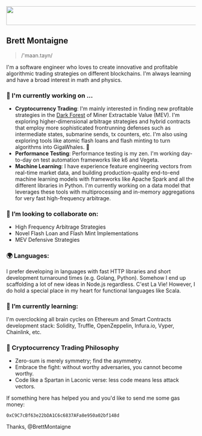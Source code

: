 <img src="https://user-images.githubusercontent.com/78888068/133157099-6e27cf4b-6382-4c31-a562-337d062f8e6e.gif" width="1080" height="50"/>

## Brett Montaigne
> /'maan.tayn/

I'm a software engineer who loves to create innovative and profitable algorithmic trading strategies on different blockchains. I'm always learning and have a broad interest in math and physics.

### 🔭 I'm currently working on ...
* **Cryptocurrency Trading**: I'm mainly interested in finding new profitable strategies in the [Dark Forest](https://medium.com/@danrobinson/ethereum-is-a-dark-forest-ecc5f0505dff) of Miner Extractable Value (MEV). 
I'm exploring higher-dimensional arbitrage strategies and hybrid contracts that employ more sophisticated frontrunning defenses such as intermediate states, submarine sends, tx counters, etc. I'm also using exploring tools like atomic flash loans and flash minting to turn algorithms into GigaWhales. 🐋
* **Performance Testing**: Performance testing is my zen. I'm working day-to-day on test automation frameworks like k6 and Vegeta.
* **Machine Learning**: I have experience feature engineering vectors from real-time market data, and building production-quality end-to-end machine learning models with frameworks like Apache Spark and all the different libraries in Python. I'm currently working on a data model that leverages these tools with multiprocessing and in-memory aggregations for very fast high-frequency arbitrage.

### 🤝 I’m looking to collaborate on:
* High Frequency Arbitrage Strategies
* Novel Flash Loan and Flash Mint Implementations
* MEV Defensive Strategies

### 🌍 Languages:
I prefer developing in languages with fast HTTP libraries and short development turnaround times (e.g. Golang, Python). 
Somehow I end up scaffolding a lot of new ideas in Node.js regardless. C'est La Vie!
However, I do hold a special place in my heart for functional languages like Scala.

### 🌱 I’m currently learning:
I'm overclocking all brain cycles on Ethereum and Smart Contracts development stack: Solidity, Truffle, OpenZeppelin, Infura.io, Vyper, Chainlink, etc.

### 🧘 Cryptocurrency Trading Philosophy 
- Zero-sum is merely symmetry; find the asymmetry. 
- Embrace the fight: without worthy adversaries, you cannot become worthy.
- Code like a Spartan in Laconic verse: less code means less attack vectors.


If something here has helped you and you'd like to send me some gas money:

`0xC9C7cBf63e22bDA1C6c6837AFa8e950a02bf148d`

Thanks, @BrettMontaigne
